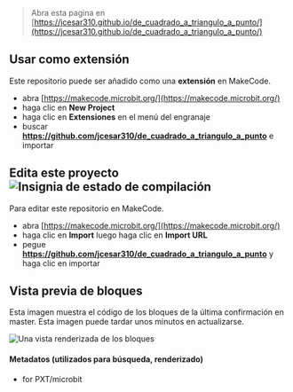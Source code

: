 
> Abra esta pagina en [https://jcesar310.github.io/de_cuadrado_a_triangulo_a_punto/](https://jcesar310.github.io/de_cuadrado_a_triangulo_a_punto/)

## Usar como extensión

Este repositorio puede ser añadido como una **extensión** en MakeCode.

* abra [https://makecode.microbit.org/](https://makecode.microbit.org/)
* haga clic en **New Project**
* haga clic en **Extensiones** en el menú del engranaje
* buscar **https://github.com/jcesar310/de_cuadrado_a_triangulo_a_punto** e importar

## Edita este proyecto ![Insignia de estado de compilación](https://github.com/jcesar310/de_cuadrado_a_triangulo_a_punto/workflows/MakeCode/badge.svg)

Para editar este repositorio en MakeCode.

* abra [https://makecode.microbit.org/](https://makecode.microbit.org/)
* haga clic en **Import** luego haga clic en **Import URL**
* pegue **https://github.com/jcesar310/de_cuadrado_a_triangulo_a_punto** y haga clic en importar

## Vista previa de bloques

Esta imagen muestra el código de los bloques de la última confirmación en master.
Esta imagen puede tardar unos minutos en actualizarse.

![Una vista renderizada de los bloques](https://github.com/jcesar310/de_cuadrado_a_triangulo_a_punto/raw/master/.github/makecode/blocks.png)

#### Metadatos (utilizados para búsqueda, renderizado)

* for PXT/microbit
<script src="https://makecode.com/gh-pages-embed.js"></script><script>makeCodeRender("{{ site.makecode.home_url }}", "{{ site.github.owner_name }}/{{ site.github.repository_name }}");</script>
